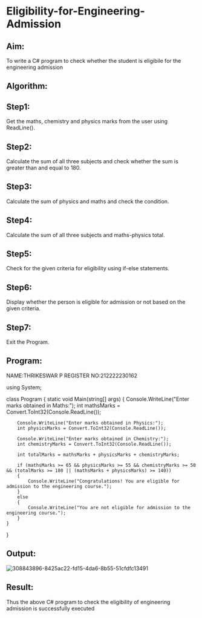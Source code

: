 # Eligibility-for-Engineering-Admission
## Aim:
To write a C# program to check whether the student is eligibile for the engineering admission

## Algorithm:
## Step1:
Get the maths, chemistry and physics marks from the user using ReadLine().

## Step2:
Calculate the sum of all three subjects and check whether the sum is greater than and equal to 180.

## Step3:
Calculate the sum of physics and maths and check the condition.

## Step4:
Calculate the sum of all three subjects and maths-physics total.

## Step5:
Check for the given criteria for eligibility using if-else statements.

## Step6:
Display whether the person is eligible for admission or not based on the given criteria.

## Step7:
Exit the Program.

## Program:
NAME:THRIKESWAR P
REGISTER NO:212222230162

using System;

class Program
{
    static void Main(string[] args)
    {
        Console.WriteLine("Enter marks obtained in Maths:");
        int mathsMarks = Convert.ToInt32(Console.ReadLine());

        Console.WriteLine("Enter marks obtained in Physics:");
        int physicsMarks = Convert.ToInt32(Console.ReadLine());

        Console.WriteLine("Enter marks obtained in Chemistry:");
        int chemistryMarks = Convert.ToInt32(Console.ReadLine());

        int totalMarks = mathsMarks + physicsMarks + chemistryMarks;

        if (mathsMarks >= 65 && physicsMarks >= 55 && chemistryMarks >= 50 && (totalMarks >= 180 || (mathsMarks + physicsMarks) >= 140))
        {
            Console.WriteLine("Congratulations! You are eligible for admission to the engineering course.");
        }
        else
        {
            Console.WriteLine("You are not eligible for admission to the engineering course.");
        }
    }
}

## Output:
![308843896-8425ac22-fd15-4da6-8b55-51cfdfc13491](https://github.com/thrikesh/Eligibility-for-Engineering-Admission/assets/119576222/2c985ffa-e5ca-434e-94d0-af5eea6b48a3)



## Result:
Thus the above C# program to check the eligibility of engineering admission is successfully executed

